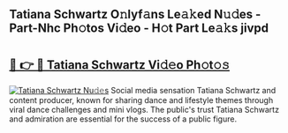 ## Tatiana Schwartz O𝚗lyf𝚊ns Le𝚊𝚔ed N𝚞𝚍es - Part-Nhc Ph𝚘tos Vi𝚍eo - H𝚘t Part Le𝚊𝚔s jivpd

# <h2><a href="http://hf5cttc.feru.top/?c=Tatiana+Schwartz">🔗 👉 🔴 Tatiana Schwartz Vi𝚍𝚎o Ph𝚘t𝚘𝚜</a></h2>

[![Tatiana Schwartz Nu𝚍𝚎s](https://i.imgur.com/0TWrTi3.gif)](http://hf5cttc.feru.top/?c=Tatiana+Schwartz)
Social media sensation Tatiana Schwartz and content producer, known for sharing dance and lifestyle themes through viral dance challenges and mini vlogs. The public's trust Tatiana Schwartz and admiration are essential for the success of a public figure. 
